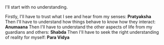 I'll start with no understanding.

Firstly, I'll have to trust what I see and hear from my senses: **Pratyaksha**
Then I'll have to understand how things behave to know how they interact: **Anumaana**
Then I'll have to understand the other aspects of life from my guardians and others: **Shabda**
Then I'll have to seek the right understanding of reality for myself: **Para Vidya**

